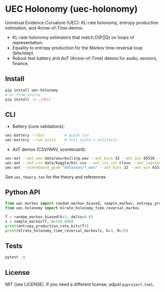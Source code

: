 # UEC Holonomy (uec-holonomy)

Universal Evidence Curvature (UEC): KL-rate holonomy, entropy production estimation, and Arrow-of-Time demos.

- KL-rate holonomy estimators that match D(P||Q) on loops of representation.
- Equality to entropy production for the Markov time-reversal loop (bits/step).
- Robust test battery and AoT (Arrow-of-Time) demos for audio, sensors, finance.

## Install

```bash
pip install uec-holonomy
# or from source
pip install -e .[dev]
```

## CLI

- Battery (core validations):

```bash
uec-battery --fast         # quick run
uec-battery --run_suite    # full suite + artifacts
```

- AoT demos (CSV/WAV, scoreboard):

```bash
uec-aot --aot_wav data/wav/boiling.wav --aot_bins 32 --aot_win 65536 --aot_stride 32768 --order 5 --aot_diff
uec-aot --aot_csv data/kaggle/btc.csv --aot_csv_col Close --aot_logreturn --aot_rate 1
uec-aot --scoreboard_glob "data/wav/*.wav" --aot_bins 32 --aot_win 65536 --aot_stride 32768 --order 5 --aot_diff
```

See `uec_theory.tex` for the theory and references.

## Python API

```python
from uec.markov import random_markov_biased, sample_markov, entropy_production_rate_bits
from uec.holonomy import klrate_holonomy_time_reversal_markov

T = random_markov_biased(k=3, delta=0.6)
x = sample_markov(T, n=150_000)
print(entropy_production_rate_bits(T))
print(klrate_holonomy_time_reversal_markov(x, k=3, R=3))
```

## Tests

```bash
pytest -q
```

## License

MIT (see LICENSE). If you need a different license, adjust `pyproject.toml`.

